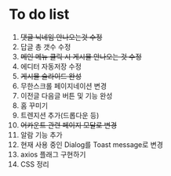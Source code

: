# To do list
  1. ~~댓글 닉네임 안나오는것 수정~~
  2. 답글 총 갯수 수정
  3. ~~메인 메뉴 클릭 시 게시물 안나오는 것 수정~~
  4. 에디터 자동저장 수정
  5. ~~게시물 슬라이드 완성~~
  6. 무한스크롤 페이지네이션 변경
  7. 이전글 다음글 버튼 및 기능 완성
  8. 홈 꾸미기
  9. 트렌지션 추가(드롭다운 등)
  10. ~~어카운트 관련 페이지 모달로 변경~~
  11. 알람 기능 추가
  12. 현재 사용 중인 Dialog를 Toast message로 변경
  13. axios 플래그 구현하기
  14. CSS 정리
